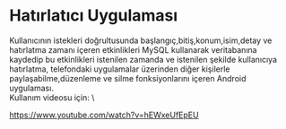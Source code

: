 # Hatırlatıcı Uygulaması

Kullanıcının istekleri doğrultusunda başlangıç,bitiş,konum,isim,detay ve hatırlatma zamanı içeren etkinlikleri MySQL kullanarak veritabanına kaydedip bu etkinlikleri istenilen zamanda ve istenilen şekilde kullanıcıya hatırlatma, telefondaki uygulamalar üzerinden diğer kişilerle paylaşabilme,düzenleme ve silme fonksiyonlarını içeren Android uygulaması.\
Kullanım videosu için: \

https://www.youtube.com/watch?v=hEWxeUfEpEU
